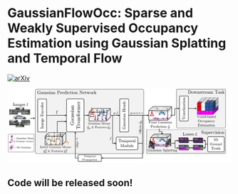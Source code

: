 # GaussianFlowOcc: Sparse and Weakly Supervised Occupancy Estimation using Gaussian Splatting and Temporal Flow

[![arXiv](https://img.shields.io/badge/arXiv-2502.17288-red)](https://arxiv.org/abs/2502.17288)

![overview](assets/Overview.png)

## Code will be released soon!